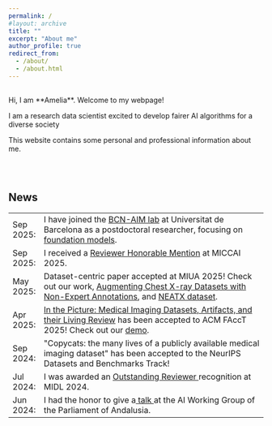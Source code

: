 ```yaml
---
permalink: /
#layout: archive
title: ""
excerpt: "About me"
author_profile: true
redirect_from: 
  - /about/
  - /about.html
---
```


<div style="padding-top:1rem; padding-bottom:2rem">
Hi, I am **Amelia**. Welcome to my webpage!

I am a research data scientist excited to develop fairer AI algorithms for a diverse society

This website contains some personal and professional information about me.
</div>

## News
<style>
table, tr, td {
    border: none;
}
</style>

<div style="border:0px;border-collapse: collapse;" >
    <table  style="border:0px;border-collapse: collapse;" rules="none" >
        <colgroup>
               <col span="1" style="width: 12%;">
               <col span="1" style="width: 88%;">
        </colgroup>
        <tr>
            <td> Sep 2025: </td> 
            <td> I have joined the <a href="https://www.bcn-aim.org/"> BCN-AIM lab</a> at Universitat de Barcelona as a postdoctoral researcher, focusing on <a href="https://www.bcn-aim.org/dvps/"> foundation models</a>.</td>
        </tr>
        <tr>
        <td> Sep 2025: </td>
        <td> I received a <a href="https://conferences.miccai.org/2025/en/MICCAI-2025-OUTSTANDING-REVIEWER-AWARDS.html"> Reviewer Honorable Mention</a> at MICCAI 2025.</td>
        </tr> 
        <tr>
        <td> May 2025: </td> 
        <td> Dataset-centric paper accepted at MIUA 2025! Check out our work, <a href="https://arxiv.org/abs/2309.02244"> Augmenting Chest X-ray Datasets with Non-Expert Annotations</a>, and <a href="https://zenodo.org/records/14944064/"> NEATX dataset</a>.</td>
        </tr> 
        <tr>
        <td> Apr 2025: </td> 
        <td> <a href="https://arxiv.org/abs/2501.10727"> In the Picture: Medical Imaging Datasets, Artifacts, and their Living Review</a> has been accepted to ACM FAccT 2025! Check out our <a href="http://130.226.140.142/"> demo</a>.</td>
        </tr>
        <tr>
        <td> Sep 2024: </td> 
        <td> "Copycats: the many lives of a publicly available medical imaging dataset" has been accepted to the NeurIPS Datasets and Benchmarks Track!</td>
        </tr> 
        <tr>
        <td> Jul 2024: </td> 
        <td> I was awarded an <a href="https://2024.midl.io/awards"> Outstanding Reviewer </a> recognition at MIDL 2024.</td>
        </tr> 
        <tr>
        <td> Jun 2024: </td> 
        <td> I had the honor to give a<a href="https://ameliajimenez.github.io/talks/2024-06-18-parliament-andalusia"> talk </a> at the AI Working Group of the Parliament of Andalusia.
        </td>
        </tr>
    </table>
</div>
